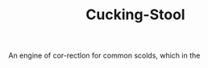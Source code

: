 ---
title: Cucking-Stool
letter: C
permalink: "/definitions/bld-cucking-stool.html"
body: An engine of cor-rectlon for common scolds, which in the
published_at: '2018-07-07'
source: Black's Law Dictionary 2nd Ed (1910)
layout: post
---